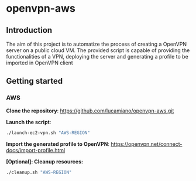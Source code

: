 # openvpn-aws
## Introduction
The aim of this project is to automatize the process of creating a OpenVPN server on a public cloud VM.
The provided script is capable of providing the functionalities of a VPN, deploying the server and generating a profile to be imported in OpenVPN client
## Getting started
### AWS
**Clone the repository**:
https://github.com/lucamiano/openvpn-aws.git

**Launch the script**:

```bash
./launch-ec2-vpn.sh "AWS-REGION"
```
**Import the generated profile to OpenVPN**:
https://openvpn.net/connect-docs/import-profile.html

**[Optional]: Cleanup resources:**
```bash
./cleanup.sh "AWS-REGION"
```

